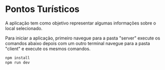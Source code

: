 # Pontos Turísticos

A aplicação tem como objetivo representar algumas informações sobre o local selecionado.

Para iniciar a aplicação, primeiro navegue para a pasta "server" execute os comandos abaixo depois com um outro terminal navegue para a pasta "client" e execute os mesmos comandos.

```bash
npm install
npm run dev
```
